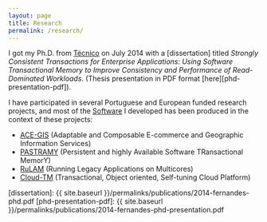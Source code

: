 ```yaml
---
layout: page
title: Research
permalink: /research/
---
```


I got my Ph.D. from [Técnico][IST] on July 2014 with a [dissertation] titled
*Strongly Consistent Transactions for Enterprise Applications: Using Software
Transactional Memory to Improve Consistency and Performance of Read-Dominated
Workloads*. (Thesis presentation in PDF format [here][phd-presentation-pdf]).

I have participated in several Portuguese and European funded research
projects, and most of the [Software](/software/) I developed has been produced
in the context of these projects:

 * [ACE-GIS] (Adaptable and Composable E-commerce and Geographic Information
   Services)
 * [PASTRAMY] (Persistent and highly Available Software TRansactional MemorY)
 * [RuLAM] (Running Legacy Applications on Multicores)
 * [Cloud-TM] (Transactional, Object oriented, Self-tuning Cloud Platform)
 
[ACE-GIS]: http://cordis.europa.eu/project/rcn/63249_en.html
[Cloud-TM]: http://www.cloudtm.eu/
[INESC-ID]: http://www.inesc-id.pt
[IST]: http://tecnico.ulisboa.pt/en
[PASTRAMY]: http://www.fct.pt/apoios/projectos/consulta/vglobal_projecto.phtml.pt?idProjecto=72405&idElemConcurso=895
[RuLAM]: http://www.fct.pt/apoios/projectos/consulta/vglobal_projecto.phtml.pt?idProjecto=108240&idElemConcurso=2769
[dissertation]: {{ site.baseurl }}/permalinks/publications/2014-fernandes-phd.pdf
[phd-presentation-pdf]: {{ site.baseurl }}/permalinks/publications/2014-fernandes-phd-presentation.pdf



